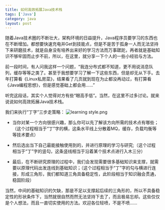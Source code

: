 ```yaml
---
title: 如何高效拓展Java技术栈
tags: ['Java']
category: java
layout: post
---
```


随着Java技术圈的不断壮大，架构环境的日益提升，Java程序员要学习的东西也在不断增加。都想要快速充电并Get到技能点，但是不是苦于孤身一人而无法坚持下来研磨技术，就是自身没有培养出来好的学习方法而万事蹉跎，再者就是基础知识不够牢固而止步不前，所以，在这里，就分享一下个人的一些小经验与方法。
<!-- more -->
前一段时间，有人问我这样一个问题，“我连分布式都不知道，更不用说消息队列，缓存等等之类了。甚至于我想要学习了解一下这些东西，但是却无从下手。去年打算看《Linux私房菜》，结果看了几页就到现在为止都没再动过，有打算看《Java编程思想》，但是感觉基础上都会用……”

听完这段话，其实个人觉得对方有些“眼高手低”。当然，在这里不过多讨论。就来说说如何高效拓展Java技术栈。

我们来执行“丁字”三步走策略：
![learning style.png](https://github.com/buildupchao/ImgStore/blob/master/blog/2018-05-25-1.png?raw=true)

- 当你对某一个方向很感兴趣，那么你可以先了解该方向所需的技术点有哪些；（这个过程相当于“丁”字的横，这条水平线上分散着MQ，缓存，负载均衡等等技术要点）

- 然后选出当下自己最能接触使用到的，并进行原理的学习与研究;（这个过程相当于“丁”字的竖勾，这条竖线相当于沿着某个技术点进行入木三分）

- 最后，在不断研究原理的过程中，我们会发现需要很多基础知识来支撑，就需要以原理代码出发连线到基础知识；（这个过程相当于“丁”字的勾与横进行连接，形成三角形，我们都知道三角具备稳定性，此阶段相当于知识融会贯通，稳固阶段）

当然，中间的基础知识的欠缺，那是不足以支撑起后续的三角形的，所以不具备稳定性的形状条件下，当然就很自然而然无法坚持下去了，而且极易忘却。这些仅仅是个人想法，而且一直切实使用的方法。欢迎各位轻喷，不是不喷……
